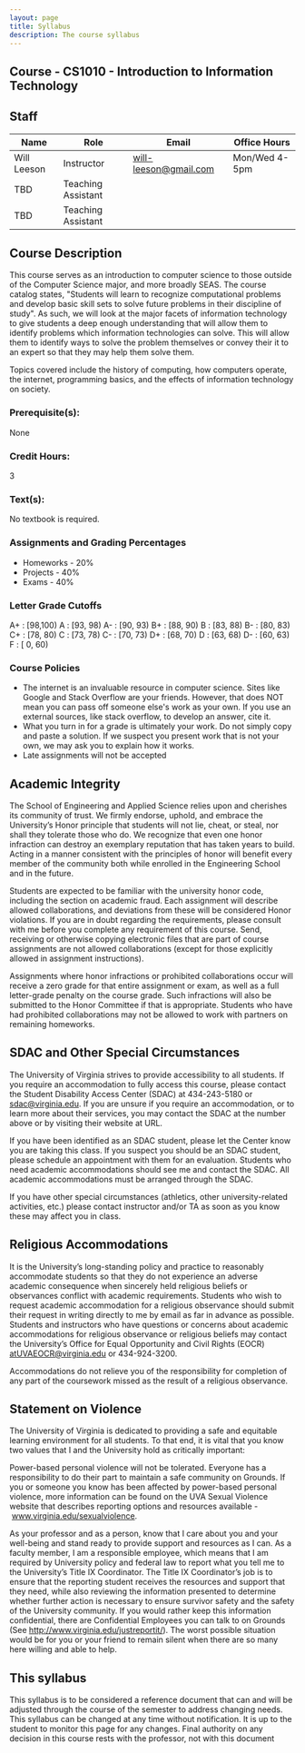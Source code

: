 ```yaml
---
layout: page
title: Syllabus
description: The course syllabus
---
```


## Course - CS1010 - Introduction to Information Technology

## Staff

| Name        	| Role               	| Email                 	| Office Hours  	|
|-------------	|--------------------	|-----------------------	|---------------	|
| Will Leeson 	| Instructor         	| will-leeson@gmail.com 	| Mon/Wed 4-5pm 	|
| TBD         	| Teaching Assistant 	|                       	|               	|
| TBD         	| Teaching Assistant 	|                       	|               	|

## Course Description
This course serves as an introduction to computer science to those outside of the Computer Science major, and more broadly SEAS. The course catalog states, "Students will learn to recognize computational problems and develop basic skill sets to solve future problems in their discipline of study". As such, we will look at the major facets of information technology to give students a deep enough understanding that will allow them to identify problems which information technologies can solve. This will allow them to identify ways to solve the problem themselves or convey their it to an expert so that they may help them solve them.

Topics covered include the history of computing, how computers operate, the internet, programming basics, and the effects of information technology on society.

### Prerequisite(s): 
None

### Credit Hours:
3

### Text(s):
No textbook is required. 

### Assignments and Grading Percentages
- Homeworks - 20%
- Projects - 40%
- Exams - 40%

### Letter Grade Cutoffs
A+ : [98,100)
A  : [93, 98)
A- : [90, 93)
B+ : [88, 90)
B  : [83, 88)
B- : [80, 83)
C+ : [78, 80)
C  : [73, 78)
C- : [70, 73)
D+ : [68, 70)
D  : [63, 68)
D- : [60, 63)
F :  [ 0, 60)

### Course Policies
- The internet is an invaluable resource in computer science. Sites like Google and Stack Overflow are your friends. However, that does NOT mean you can pass off someone else's work as your own. If you use an external sources, like stack overflow, to develop an answer, cite it.
- What you turn in for a grade is ultimately your work. Do not simply copy and paste a solution. If we suspect you present work that is not your own, we may ask you to explain how it works.
- Late assignments will not be accepted

## Academic Integrity

The School of Engineering and Applied Science relies upon and cherishes its community of trust. We firmly endorse, uphold, and embrace the University’s Honor principle that students will not lie, cheat, or steal, nor shall they tolerate those who do. We recognize that even one honor infraction can destroy an exemplary reputation that has taken years to build. Acting in a manner consistent with the principles of honor will benefit every member of the community both while enrolled in the Engineering School and in the future.

Students are expected to be familiar with the university honor code, including the section on academic fraud. Each assignment will describe allowed collaborations, and deviations from these will be considered Honor violations. If you are in doubt regarding the requirements, please consult with me before you complete any requirement of this course. Send, receiving or otherwise copying electronic files that are part of course assignments are not allowed collaborations (except for those explicitly allowed in assignment instructions).

Assignments where honor infractions or prohibited collaborations occur will receive a zero grade for that entire assignment or exam, as well as a full letter-grade penalty on the course grade. Such infractions will also be submitted to the Honor Committee if that is appropriate. Students who have had prohibited collaborations may not be allowed to work with partners on remaining homeworks.

## SDAC and Other Special Circumstances

The University of Virginia strives to provide accessibility to all students. If you require an accommodation to fully access this course, please contact the Student Disability Access Center (SDAC) at 434-243-5180 or sdac@virginia.edu. If you are unsure if you require an accommodation, or to learn more about their services, you may contact the SDAC at the number above or by visiting their website at URL.

If you have been identified as an SDAC student, please let the Center know you are taking this class. If you suspect you should be an SDAC student, please schedule an appointment with them for an evaluation. Students who need academic accommodations should see me and contact the SDAC. All academic accommodations must be arranged through the SDAC.

If you have other special circumstances (athletics, other university-related activities, etc.) please contact instructor and/or TA as soon as you know these may affect you in class.

## Religious Accommodations
It is the University’s long-standing policy and practice to reasonably accommodate students so that they do not experience an adverse academic consequence when sincerely held religious beliefs or observances conflict with academic requirements. Students who wish to request academic accommodation for a religious observance should submit their request in writing directly to me by email as far in advance as possible. Students and instructors who have questions or concerns about academic accommodations for religious observance or religious beliefs may contact the University’s Office for Equal Opportunity and Civil Rights (EOCR) atUVAEOCR@virginia.edu or 434-924-3200.

Accommodations do not relieve you of the responsibility for completion of any part of the coursework missed as the result of a religious observance.

## Statement on Violence

The University of Virginia is dedicated to providing a safe and equitable learning environment for all students. To that end, it is vital that you know two values that I and the University hold as critically important:

Power-based personal violence will not be tolerated. Everyone has a responsibility to do their part to maintain a safe community on Grounds. If you or someone you know has been affected by power-based personal violence, more information can be found on the UVA Sexual Violence website that describes reporting options and resources available - www.virginia.edu/sexualviolence.

As your professor and as a person, know that I care about you and your well-being and stand ready to provide support and resources as I can. As a faculty member, I am a responsible employee, which means that I am required by University policy and federal law to report what you tell me to the University’s Title IX Coordinator. The Title IX Coordinator’s job is to ensure that the reporting student receives the resources and support that they need, while also reviewing the information presented to determine whether further action is necessary to ensure survivor safety and the safety of the University community. If you would rather keep this information confidential, there are Confidential Employees you can talk to on Grounds (See http://www.virginia.edu/justreportit/). The worst possible situation would be for you or your friend to remain silent when there are so many here willing and able to help.

## This syllabus
This syllabus is to be considered a reference document that can and will be adjusted through the course of the semester to address changing needs. This syllabus can be changed at any time without notification. It is up to the student to monitor this page for any changes. Final authority on any decision in this course rests with the professor, not with this document